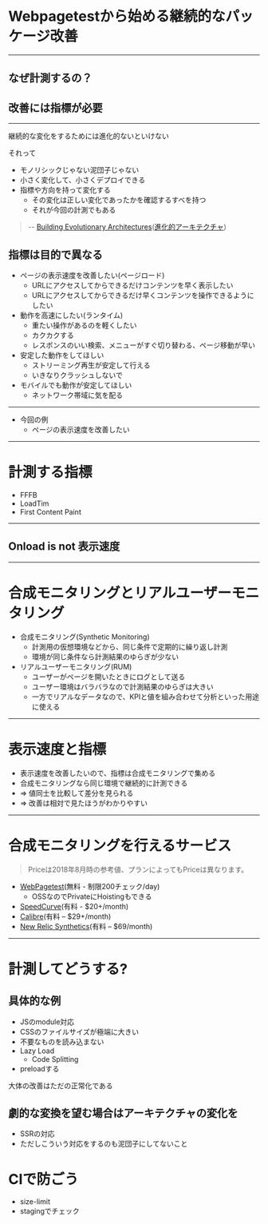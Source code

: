 # Webpagetestから始める継続的なパッケージ改善

---

## なぜ計測するの？

## 改善には指標が必要

---

継続的な変化をするためには進化的ないといけない

それって

- モノリシックじゃない泥団子じゃない
- 小さく変化して、小さくデプロイできる
- 指標や方向を持って変化する
    - その変化は正しい変化であったかを確認するすべを持つ
    - それが今回の計測でもある

> -- [Building Evolutionary Architectures](http://shop.oreilly.com/product/0636920080237.do)([進化的アーキテクチャ](https://www.oreilly.co.jp/books/9784873118567/))

## 指標は目的で異なる

- ページの表示速度を改善したい(ページロード)
    - URLにアクセスしてからできるだけコンテンツを早く表示したい
    - URLにアクセスしてからできるだけ早くコンテンツを操作できるようにしたい
- 動作を高速にしたい(ランタイム)
    - 重たい操作があるのを軽くしたい
    - カクカクする
    - レスポンスのいい検索、メニューがすぐ切り替わる、ページ移動が早い
- 安定した動作をしてほしい
    - ストリーミング再生が安定して行える
    - いきなりクラッシュしないで
- モバイルでも動作が安定してほしい
    - ネットワーク帯域に気を配る

-----

- 今回の例
    - ページの表示速度を改善したい

-----

# 計測する指標

- FFFB
- LoadTim
- First Content Paint

----

## Onload is not 表示速度

----

# 合成モニタリングとリアルユーザーモニタリング

- 合成モニタリング(Synthetic Monitoring)
    - 計測用の仮想環境などから、同じ条件で定期的に繰り返し計測
    - 環境が同じ条件なら計測結果のゆらぎが少ない
- リアルユーザーモニタリング(RUM)
    - ユーザーがページを開いたときにログとして送る
    - ユーザー環境はバラバラなので計測結果のゆらぎは大きい
    - 一方でリアルなデータなので、KPIと値を組み合わせて分析といった用途に使える

----

# 表示速度と指標

- 表示速度を改善したいので、指標は合成モニタリングで集める
- 合成モニタリングなら同じ環境で継続的に計測できる
- => 値同士を比較して差分を見られる
- => 改善は相対で見たほうがわかりやすい

----

# 合成モニタリングを行えるサービス

> Priceは2018年8月時の参考値、プランによってもPriceは異なります。

- [WebPagetest](https://www.webpagetest.org/)(無料 - 制限200チェック/day)
    - OSSなのでPrivateにHoistingもできる
- [SpeedCurve](https://speedcurve.com)(有料 - $20+/month)
- [Calibre](https://calibreapp.com/)(有料 – $29+/month)
- [New Relic Synthetics](https://newrelic.com/products/synthetics)(有料 – $69/month)

----

# 計測してどうする?

## 具体的な例

- JSのmodule対応
- CSSのファイルサイズが極端に大きい
- 不要なものを読み込まない
- Lazy Load
    - Code Splitting
- preloadする

大体の改善はただの正常化である

## 劇的な変換を望む場合はアーキテクチャの変化を

- SSRの対応
- ただしこういう対応をするのも泥団子にしてないこと

# CIで防ごう

- size-limit
- stagingでチェック
